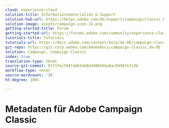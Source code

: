 ```yaml
---
cloud: experience-cloud
solution-title: Informationsmaterialien & Support
solution-hub-url: https://helpx.adobe.com/de/support/campaign/classic.html
solution-image: assets/campaign-icon-24.png
getting-started-title: Forum
getting-started-url: https://forums.adobe.com/community/experience-cloud/marketing-cloud/campaign/classic
tutorials-title: Tutorials
tutorials-url: https://docs.adobe.com/content/help/de-DE/campaign-classic-learn/tutorials/overview.html
git-repo: https://git.corp.adobe.com/AdobeDocs/campaign-classic.de-DE
solution: Campaign, Campaign Classic
index: true
translation-type: tm+mt
source-git-commit: 83717ec594f4d63eb0d3486b6ba8ac84087e7c3d
workflow-type: tm+mt
source-wordcount: '35'
ht-degree: 100%

---
```



# Metadaten für Adobe Campaign Classic
